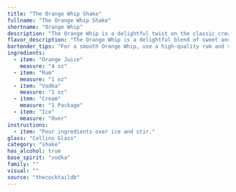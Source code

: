 ```yaml
---
title: "The Orange Whip Shake"
fullname: "The Orange Whip Shake"
shortname: "Orange Whip"
description: "The Orange Whip is a delightful twist on the classic cream-based cocktail family, likely drawing inspiration from the creamy concoctions popularized in the early 20th century. Its exact origin remains shrouded, but it likely emerged from the creative bartending scene, a testament to the enduring appeal of blending tropical fruit flavors with creamy textures. "
flavor_description: "The Orange Whip is a delightful blend of sweet and tart, with a creamy smoothness. The orange juice provides a vibrant citrus punch, while the rum and vodka contribute a subtle, warm spice. The cream adds a luxurious richness, balancing the acidity and creating a velvety texture.  The ice chills the cocktail, making it refreshing and perfect for a hot day. "
bartender_tips: "For a smooth Orange Whip, use a high-quality rum and vodka.  Ensure the cream is chilled for a thick consistency.  Shake vigorously with ice to thoroughly chill and blend the flavors.  Strain into a chilled coupe glass for a sophisticated presentation. A subtle orange zest garnish adds a fragrant touch. "
ingredients:
  - item: "Orange Juice"
    measure: "4 oz"
  - item: "Rum"
    measure: "1 oz"
  - item: "Vodka"
    measure: "1 oz"
  - item: "Cream"
    measure: "1 Package"
  - item: "Ice"
    measure: "Over"
instructions:
  - item: "Pour ingredients over ice and stir."
glass: "Collins Glass"
category: "shake"
has_alcohol: true
base_spirit: "vodka"
family: ""
visual: ""
source: "thecocktaildb"
---
```


